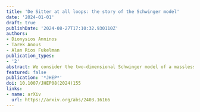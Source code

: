 ```yaml
---
title: 'De Sitter at all loops: the story of the Schwinger model'
date: '2024-01-01'
draft: true
publishDate: '2024-08-27T17:10:32.930110Z'
authors:
- Dionysios Anninos
- Tarek Anous
- Alan Rios Fukelman
publication_types:
- '2'
abstract: We consider the two-dimensional Schwinger model of a massless charged fermion coupled to an Abelian gauge field on a fixed de Sitter background. The theory admits an exact solution, first examined by Jayewardena, and can be analyzed efficiently using Euclidean methods. We calculate fully non-perturbative, gauge-invariant correlation functions of the electric field as well as the fermion and analyze these correlators in the late-time limit. We compare these results with the perturbative picture, for example by verifying that the one-loop contribution to the fermion two-point function, as predicted from the exact solution, matches the direct computation of the one-loop Feynman diagram. We demonstrate many features endemic of quantum field theory in de Sitter space, including the appearance of late-time logarithms, their resummation to de Sitter invariant expressions, and Boltzmann suppressed non-perturbative phenomena, with surprising late-time features.
featured: false
publication: '*JHEP*'
doi: 10.1007/JHEP08(2024)155
links:
- name: arXiv
  url: https://arxiv.org/abs/2403.16166
---
```


